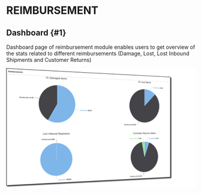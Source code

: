 # REIMBURSEMENT

## Dashboard {#1}

Dashboard page of reimbursement module enables users to get overview of the stats related to different reimbursements \(Damage, Lost, Lost Inbound Shipments and Customer Returns\)

![](../.gitbook/assets/2018-09-18_14-30-40.png)

